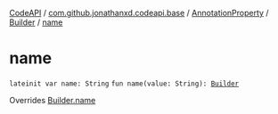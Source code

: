 [CodeAPI](../../../index.md) / [com.github.jonathanxd.codeapi.base](../../index.md) / [AnnotationProperty](../index.md) / [Builder](index.md) / [name](.)

# name

`lateinit var name: String`
`fun name(value: String): `[`Builder`](index.md)

Overrides [Builder.name](../../-named/-builder/name.md)

